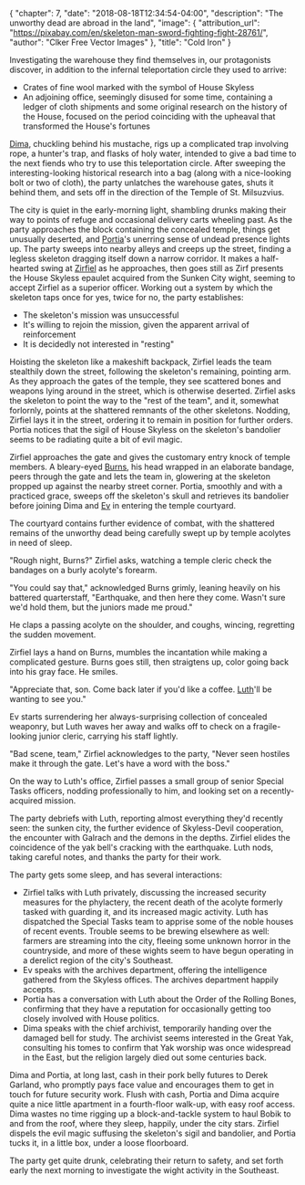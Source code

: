 {
    "chapter": 7,
    "date": "2018-08-18T12:34:54-04:00",
    "description": "The unworthy dead are abroad in the land",
    "image": {
        "attribution_url": "https://pixabay.com/en/skeleton-man-sword-fighting-fight-28761/",
        "author": "Clker Free Vector Images"
    },
    "title": "Cold Iron"
}

Investigating the warehouse they find themselves in, our protagonists discover, in addition to the infernal teleportation circle they used to arrive:

* Crates of fine wool marked with the symbol of House Skyless
* An adjoining office, seemingly disused for some time, containing a ledger of cloth shipments and some original research on the history of the House, focused on the period coinciding with the upheaval that transformed the House's fortunes

[Dima](/characters/dima/), chuckling behind his mustache, rigs up a complicated trap involving rope, a hunter's trap, and flasks of holy water, intended to give a bad time to the next fiends who try to use this teleportation circle. After sweeping the interesting-looking historical research into a bag (along with a nice-looking bolt or two of cloth), the party unlatches the warehouse gates, shuts it behind them, and sets off in the direction of the Temple of St. Milsuzvius.

The city is quiet in the early-morning light, shambling drunks making their way to points of refuge and occasional delivery carts wheeling past. As the party approaches the block containing the concealed temple, things get unusually deserted, and [Portia](/characters/portia/)'s unerring sense of undead presence lights up. The party sweeps into nearby alleys and creeps up the street, finding a legless skeleton dragging itself down a narrow corridor. It makes a half-hearted swing at [Zirfiel](/characters/zirfiel/) as he approaches, then goes still as Zirf presents the House Skyless epaulet acquired from the Sunken City wight, seeming to accept Zirfiel as a superior officer. Working out a system by which the skeleton taps once for yes, twice for no, the party establishes:

* The skeleton's mission was unsuccessful
* It's willing to rejoin the mission, given the apparent arrival of reinforcement
* It is decidedly not interested in "resting"

Hoisting the skeleton like a makeshift backpack, Zirfiel leads the team stealthily down the street, following the skeleton's remaining, pointing arm. As they approach the gates of the temple, they see scattered bones and weapons lying around in the street, which is otherwise deserted. Zirfiel asks the skeleton to point the way to the "rest of the team", and it, somewhat forlornly, points at the shattered remnants of the other skeletons. Nodding, Zirfiel lays it in the street, ordering it to remain in position for further orders. Portia notices that the sigil of House Skyless on the skeleton's bandolier seems to be radiating quite a bit of evil magic.

Zirfiel approaches the gate and gives the customary entry knock of temple members. A bleary-eyed [Burns](/characters/burns/), his head wrapped in an elaborate bandage, peers through the gate and lets the team in, glowering at the skeleton propped up against the nearby street corner. Portia, smoothly and with a practiced grace, sweeps off the skeleton's skull and retrieves its bandolier before joining Dima and [Ev](/characters/ev/) in entering the temple courtyard.

The courtyard contains further evidence of combat, with the shattered remains of the unworthy dead being carefully swept up by temple acolytes in need of sleep.

"Rough night, Burns?" Zirfiel asks, watching a temple cleric check the bandages on a burly acolyte's forearm.

"You could say that," acknowledged Burns grimly, leaning heavily on his battered quarterstaff, "Earthquake, and then here they come. Wasn't sure we'd hold them, but the juniors made me proud."

He claps a passing acolyte on the shoulder, and coughs, wincing, regretting the sudden movement.

Zirfiel lays a hand on Burns, mumbles the incantation while making a complicated gesture. Burns goes still, then straigtens up, color going back into his gray face. He smiles.

"Appreciate that, son. Come back later if you'd like a coffee. [Luth](/characters/luth/)'ll be wanting to see you."

Ev starts surrendering her always-surprising collection of concealed weaponry, but Luth waves her away and walks off to check on a fragile-looking junior cleric, carrying his staff lightly.

"Bad scene, team," Zirfiel acknowledges to the party, "Never seen hostiles make it through the gate. Let's have a word with the boss."

On the way to Luth's office, Zirfiel passes a small group of senior Special Tasks officers, nodding professionally to him, and looking set on a recently-acquired mission.

The party debriefs with Luth, reporting almost everything they'd recently seen: the sunken city, the further evidence of Skyless-Devil cooperation, the encounter with Galrach and the demons in the depths. Zirfiel elides the coincidence of the yak bell's cracking with the earthquake. Luth nods, taking careful notes, and thanks the party for their work.

The party gets some sleep, and has several interactions:

* Zirfiel talks with Luth privately, discussing the increased security measures for the phylactery, the recent death of the acolyte formerly tasked with guarding it, and its increased magic activity. Luth has dispatched the Special Tasks team to apprise some of the noble houses of recent events. Trouble seems to be brewing elsewhere as well: farmers are streaming into the city, fleeing some unknown horror in the countryside, and more of these wights seem to have begun operating in a derelict region of the city's Southeast.
* Ev speaks with the archives department, offering the intelligence gathered from the Skyless offices. The archives department happily accepts.
* Portia has a conversation with Luth about the Order of the Rolling Bones, confirming that they have a reputation for occasionally getting too closely involved with House politics.
* Dima speaks with the chief archivist, temporarily handing over the damaged bell for study. The archivist seems interested in the Great Yak, consulting his tomes to confirm that Yak worship was once widespread in the East, but the religion largely died out some centuries back.

Dima and Portia, at long last, cash in their pork belly futures to Derek Garland, who promptly pays face value and encourages them to get in touch for future security work. Flush with cash, Portia and Dima acquire quite a nice little apartment in a fourth-floor walk-up, with easy roof access. Dima wastes no time rigging up a block-and-tackle system to haul Bobik to and from the roof, where they sleep, happily, under the city stars. Zirfiel dispels the evil magic suffusing the skeleton's sigil and bandolier, and Portia tucks it, in a little box, under a loose floorboard.

The party get quite drunk, celebrating their return to safety, and set forth early the next morning to investigate the wight activity in the Southeast.